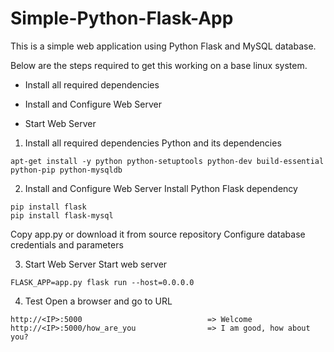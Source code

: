 # Simple-Python-Flask-App
This is a simple web application using Python Flask and MySQL database.

Below are the steps required to get this working on a base linux system.

- Install all required dependencies

- Install and Configure Web Server

- Start Web Server


1. Install all required dependencies
Python and its dependencies
```
apt-get install -y python python-setuptools python-dev build-essential python-pip python-mysqldb
```

2. Install and Configure Web Server
Install Python Flask dependency
```
pip install flask
pip install flask-mysql
```

Copy app.py or download it from source repository
Configure database credentials and parameters

3. Start Web Server
Start web server
```
FLASK_APP=app.py flask run --host=0.0.0.0
```

4. Test
Open a browser and go to URL

```
http://<IP>:5000                            => Welcome
http://<IP>:5000/how_are_you                => I am good, how about you?
```
